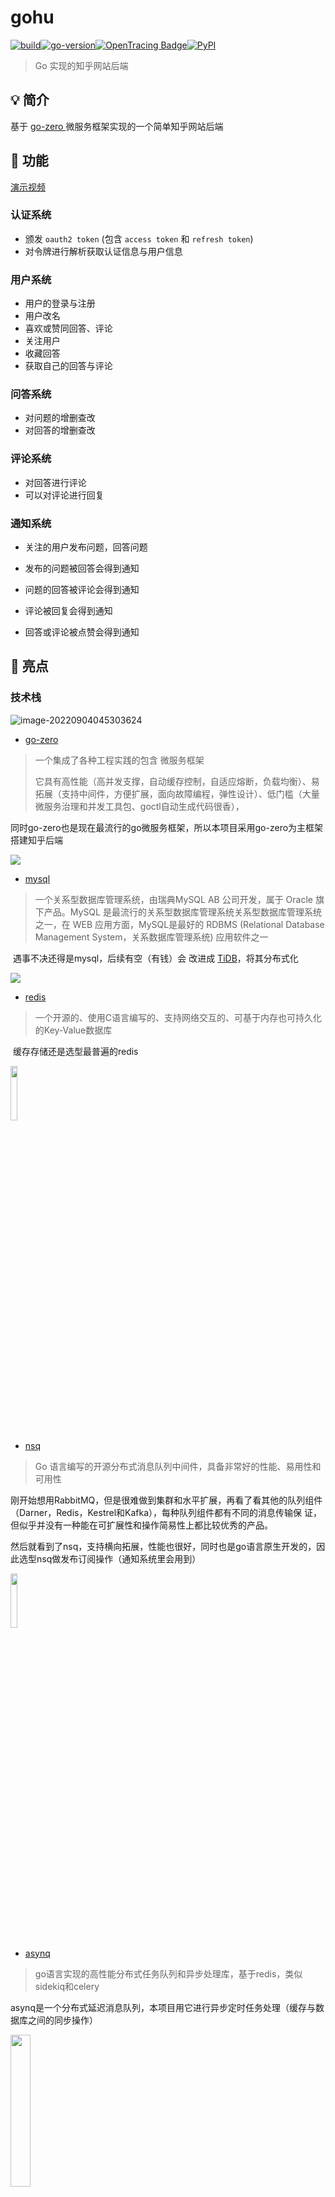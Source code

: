 # gohu

[![build](https://img.shields.io/badge/build-1.01-brightgreen)](https://github.com/StellarisW/StellarisW)[![go-version](https://img.shields.io/badge/go-~%3D1.8-30dff3?logo=go)](https://github.com/StellarisW/StellarisW)[![OpenTracing Badge](https://img.shields.io/badge/OpenTracing-enabled-blue.svg)](http://opentracing.io)[![PyPI](https://img.shields.io/badge/License-BSD_2--Clause-green.svg)](https://github.com/emirpasic/gods/blob/master/LICENSE)

> Go 实现的知乎网站后端

## 💡  简介

基于 [go-zero ](https://github.com/zeromicro/go-zero)微服务框架实现的一个简单知乎网站后端

## 🚀 功能

[演示视频](https://typora.stellaris.wang/gohu-show-video.mp4)

### 认证系统

- 颁发 `oauth2 token`  (包含 `access token` 和 `refresh token`)
- 对令牌进行解析获取认证信息与用户信息

### 用户系统

- 用户的登录与注册
- 用户改名
- 喜欢或赞同回答、评论
- 关注用户
- 收藏回答
- 获取自己的回答与评论

### 问答系统

- 对问题的增删查改
- 对回答的增删查改

### 评论系统

- 对回答进行评论
- 可以对评论进行回复

### 通知系统

- 关注的用户发布问题，回答问题

- 发布的问题被回答会得到通知
- 问题的回答被评论会得到通知
- 评论被回复会得到通知
- 回答或评论被点赞会得到通知

## 🌟 亮点

### 技术栈

![image-20220904045303624](./manifest/image/go-zero.png)

- [go-zero](https://go-zero.dev/)

> 一个集成了各种工程实践的包含 微服务框架
>
> 它具有高性能（高并发支撑，自动缓存控制，自适应熔断，负载均衡）、易拓展（支持中间件，方便扩展，面向故障编程，弹性设计）、低门槛（大量微服务治理和并发工具包、goctl自动生成代码很香），

​     同时go-zero也是现在最流行的go微服务框架，所以本项目采用go-zero为主框架搭建知乎后端

![](./manifest/image/mysql.svg)

- [mysql](https://www.mysql.com/)

> 一个关系型数据库管理系统，由瑞典MySQL AB 公司开发，属于 Oracle 旗下产品。MySQL 是最流行的关系型数据库管理系统关系型数据库管理系统之一，在 WEB 应用方面，MySQL是最好的 RDBMS (Relational Database Management System，关系数据库管理系统) 应用软件之一

​    遇事不决还得是mysql，后续有空（有钱）会	改进成 [TiDB](https://pingcap.com/zh/case/)，将其分布式化

![](./manifest/image/redis.svg)

- [redis](https://redis.io/)

> 一个开源的、使用C语言编写的、支持网络交互的、可基于内存也可持久化的Key-Value数据库

​    缓存存储还是选型最普遍的redis

<img src="./manifest/image/nsq.png" width="15%">

- [nsq](https://nsq.io/)

>  Go 语言编写的开源分布式消息队列中间件，具备非常好的性能、易用性和可用性

​    刚开始想用RabbitMQ，但是很难做到集群和水平扩展，再看了看其他的队列组件（Darner，Redis，Kestrel和Kafka），每种队列组件都有不同的消息传输保     	证，但似乎并没有一种能在可扩展性和操作简易性上都比较优秀的产品。

​    然后就看到了nsq，支持横向拓展，性能也很好，同时也是go语言原生开发的，因此选型nsq做发布订阅操作（通知系统里会用到）

<img src="./manifest/image/asynq.png" width="15%">

- [asynq](https://github.com/hibiken/asynq)

> go语言实现的高性能分布式任务队列和异步处理库，基于redis，类似sidekiq和celery

​	asynq是一个分布式延迟消息队列，本项目用它进行异步定时任务处理（缓存与数据库之间的同步操作）

<img src="./manifest/image/consul.svg" width="25%">

- [consul](https://www.consul.io/)

> 一套开源的分布式服务发现和配置管理系统，由HasiCorp公司用go语言开发的。提供了微服务系统中服务助理、配置中心、控制总线等功能

​	在consul和etcd之间比较，consul的服务发现很方便，也有健康检查，多数据中心等功能，同时也是go云原生项目，因此选型consul

<img src="./manifest/image/jaeger.svg" width="15%">

- [jaeger](https://www.jaegertracing.io/)

> 由Uber开源的分布式追踪系统

​	go-zero框架集成了对jaeger的支持，因此使用jaeger做追踪系统

<img src="./manifest/image/apollo.svg" width="10%">

- [apollo](https://www.apolloconfig.com/)

> 一款可靠的分布式配置管理中心，诞生于携程框架研发部，能够集中化管理应用不同环境、不同集群的配置，配置修改后能够实时推送到应用端，并且具备规范的权限、流程治理等特性，适用于微服务配置管理场景

​	使用apollo做配置管理系统，可以有效的在认证系统，用户系统，问答系统等等不同的环境下进行配置的管理

<img src="./manifest/image/traefik-logo.png" width="20%">

- [traefik](https://www.jaegertracing.io/)

> 一个为了让部署微服务更加便捷而诞生的现代HTTP反向代理、负载均衡工具

​	本项目写的微服务很多，用nginx难管理，也比较懒得写配置文件，所以用traefik，虽然性能没nginx好，但是对微服务的反向代理和负载均衡的支持很便捷，

​	同时使用traefik中的http中间件，oauth proxy也很方便

<img src="./manifest/image/docker.svg" width="15%">

- [docker](https://www.docker.com/)

> Google 公司推出的 Go 语言 进行开发实现，基于 Linux 内核的 cgroup，namespace，以及 AUFS 类的 Union FS 等技术的一个容器服务

​	容器用docker-compose部署

<img src="./manifest/image/drone.svg" width="20%">

- [drone](https://www.drone.io/)

> 一款基于go编写的容器技术持续集成工具，可以直接使用YAML配置文件即可完成自动化构建、测试、部署任务

​	结合gogs仓库，来对项目进行CI/CD持续集成，部署更方便了

### 后端

#### 认证系统

- 颁发令牌

> 对向OAuth2服务器发送请求颁发令牌的客户端进行鉴权, 鉴权成功后 颁发token
>
> 提高了令牌的安全性, 同时也可以根据客户端信息自定义 Oauth2 token

<!--app/service/oauth/model/token_granter.go-->

```go
clientId, clientSecret, userId, ok := parseBasicAuth(auth)
if !ok || clientSecret != tokenGranter.ClientDetails[clientId].ClientSecret {
   return nil, ErrInvalidAuthorizationRequest
}
```

解析认证头，判断 `clientId` 和 `clientSecret` 是否在存储库中

鉴权成功后向用户颁发 token

- 令牌存储

> token存储在redis中, 自动实现令牌的过期功能
>
> 加快用户的鉴权操作

![](./manifest/image/jwt-store.png)

<!--app/service/oauth/rpc/token/store/internal/logic/storetokenlogic.go-->

```go
l.svcCtx.Rdb.Set(l.ctx,
   model.JwtToken+"_"+strconv.FormatInt(in.UserId, 10),
   accessTokenString,
   time.Unix(in.AccessToken.RefreshToken.ExpiresAt, 0).Sub(time.Now()))
```

- 令牌刷新

> access token的过期时间为1天，refresh token的过期时间为7天，当access token过期后，服务器会自动使用一次性的refresh token 对access token进行刷新操作，获取新的access token。
>
> 这样会有效降低因 access token 泄露而带来的风险。

- 令牌传递

> 使用Cookie进行在用户与服务器之间的Oauth2 token传递，同时对cookie进行SHA256加盐，保证了cookie与token的安全性
>
> 在认证中间件中(app/common/middware/authMiddleware.go)对cookie进行哈希校验，防止用户篡改，校验通过后解析cookie自动获取token的元信息

<!--app/common/middleware/authMiddleware.go-->

```go
res, err := req.NewRequest().SetFormData(map[string]string{"oauth2_token": accessToken, "token_type": model.AccessToken}).
   Post("https://" + m.Domain + "/api/oauth/token/check")
if err != nil {
   logx.Errorf("%v", err)
   return
}
if res.StatusCode != http.StatusOK {
   logx.Errorf("%v", res)
   return
}
j := gjson.Parse(res.String())
ok = j.Get("ok").Bool()
if !ok {
   //不ok则认证失败，包括刷新令牌
   //认证的时候若认证令牌过期，则刷新令牌
   msg := j.Get("msg").String()
   // 认证令牌过期,用刷新令牌刷新
   if msg == "accessToken is expired" {
      ok = cookieWriter.Get("refresh-token", &refreshToken)
      if accessToken == "" || !ok {
         response.ResultWithData(w, http.StatusForbidden, "illegal access", map[string]interface{}{"reload": true})
         return
      }
      res, err = req.NewRequest().SetPathParam("refresh-token", refreshToken).
         Post("https://" + m.Domain + "/api/oauth/token/refresh")
      if err != nil {
         logx.Errorf("%v", err)
         return
      }
      if res.StatusCode != http.StatusOK {
         return
      }
      j = gjson.Parse(res.String())
      accessToken = j.Get("data.access_token.token_value").String()
      refreshToken = j.Get("data.access_token.refresh_token.token_value").String()
      cookieWriter.Set("x-token", accessToken)
      cookieWriter.Set("refresh-token", refreshToken)
   }
}
```

#### 用户系统

- 登录与注册

> 用户注册或首次登录得到令牌，可以在令牌有效期内实现自动登录操作，
>
> 在用户注册或登录后设置注册/登录缓存，同时特别针对登录设置了空缓存，防止大量无效请求造成缓存穿透

<!--app/service/user/rpc/crud/internal/logic/registerlogic.go-->

```go
ok, err := l.svcCtx.Rdb.SIsMember(l.ctx,
   "user_register_set",
   in.Username).Result()
```

<!--app/service/user/rpc/crud/internal/logic/loginlogic.go-->

```go
	// 在数据库中查找用户
	userSubjectModel := l.svcCtx.UserModel.UserSubject
	userSubject, err := userSubjectModel.WithContext(l.ctx).Where(userSubjectModel.Username.Eq(in.Username)).First()
	switch err {
	case nil:
	case gorm.ErrRecordNotFound:
		// 设置空缓存,防止大量非法请求造成缓存穿透
		err = l.svcCtx.Rdb.Set(l.ctx,
			fmt.Sprintf("user_login_%s", in.Username),
			fmt.Sprintf("%d:%d", 0, 0),
			time.Second*86400).Err()
		if err != nil {
			logger.Errorf("update [user_login] cache failed, err: %v", err)
		}
		res = &pb.LoginRes{
			Code: http.StatusNotFound,
			Msg:  "uid not exist",
			Ok:   false,
		}
		logger.Debugf("send message: %v", res.String())
		return res, nil
	default:
		{
			logger.Errorf("query [user_subject] in mysql failed, err: %v", err)
			res = &pb.LoginRes{
				Code: http.StatusInternalServerError,
				Msg:  "internal err",
				Ok:   false,
			}
			logger.Debugf("send message: %v", res.String())
			return res, err
		}
	}
	
	...
	
		err = l.svcCtx.Rdb.Set(l.ctx,
		fmt.Sprintf("user_login_%s", in.Username),
		fmt.Sprintf("%d:%s", userSubject.ID, userSubject.Password),
		time.Second*86400).Err()
	if err != nil {
		logger.Errorf("set [user_login] cache failed, err: %v", err)
	}
```

- IP 归属地

> 对用户登录的IP进行解析（具体看我 [ip-parse](https://github.com/StellarisW/ip-parse) 仓库），在回答内容，评论内容中设置用户IP归属地

<!--app/utils/net/ip/ip.go-->

```go
func GetIpLocFromApi(ip string) (loc string) {
   var err error
   if domain == "" {
      domain, err = apollo.GetMainDomain()
      if err != nil {
         return "未知"
      }
   }
   apiAddr := "http://ip." + domain + "/api/parse?ip=" + ip
   res, err := req.NewRequest().Get(apiAddr)
   j := gjson.Parse(res.String())
   if j.Get("ok").Bool() == false {
      return "未知"
   }
   locStr := j.Get("location").String()
   output := strings.Split(locStr, "|")
   if output[0] != "中国" {
      return output[0]
   }
   strings.Trim(output[2], "省")
   return output[2]
}
```

- 用户信息缓存

> 对`user-subject`,`user-collect`表进行缓存，针对高频更新的字段(如 `user-subject` 中的 `follower` ， `user-collect` 中的赞同操作)进行定时更新数据库的操作

<!--app/service/mq/asynq/processor/internal/logic/user/task.go-->

```go
func (l *ScheduleUpdateUserSubjectRecordHandler) ProcessTask(ctx context.Context, _ *asynq.Task) (err error) {
    // 获取缓存中需要更新用户 follower 字段的用户id
   members, err := l.Rdb.SMembers(ctx,
      "user_follower_cnt_set").Result()
   if err != nil {
      return fmt.Errorf("get [user_follower] member failed, err: %v", err)
   }
   l.Rdb.Del(ctx,
      fmt.Sprintf("user_follower_cnt_set"))

   userSubjectModel := l.UserModel.UserSubject
   for _, member := range members {
       // 获取缓存中 follower 的数量
      followerCount, err := l.Rdb.Get(ctx,
         fmt.Sprintf("user_follower_cnt_%s", member)).Int()
      if err != nil {
         return fmt.Errorf("get [user_follower] cnt failed, err: %v", err)
      }

      err = l.Rdb.Del(ctx,
         fmt.Sprintf("user_follower_cnt_%s", member)).Err()
      if err != nil {
         return fmt.Errorf("del [user_follower] cnt failed, err: %v", err)
      }
	
       // 更新数据库
      userSubject, err := userSubjectModel.WithContext(ctx).
         Select(userSubjectModel.ID, userSubjectModel.Follower).
         Where(userSubjectModel.ID.Eq(cast.ToInt64(member))).
         First()
      if err != nil {
         return fmt.Errorf("get [user_subject] record failed, err: %v", err)
      }

      _, err = userSubjectModel.WithContext(ctx).
         Select(userSubjectModel.ID, userSubjectModel.Follower).
         Where(userSubjectModel.ID.Eq(cast.ToInt64(member))).
         Update(userSubjectModel.Follower, int(userSubject.Follower)+followerCount)
      if err != nil {
         return fmt.Errorf("update [user_subject] record failed, err: %v", err)
      }
   }

   return nil
}
```

#### 问答系统

- 问题与回答信息缓存

> 也是和上面一样的逻辑，对表进行缓存，高频字段定时数据库同步

- 回答点赞

<!--app/service/user/rpc/crud/internal/logic/docollectionlogin.go-->

```go
// 通知用户
err = notificationMqProducer.PublishNotification(producer, notificationMqProducer.PublishNotificationMessage{
   MessageType: 2,
   Data: notificationMqProducer.ApproveAndLikeData{
      UserId:  in.UserId,
      Action:  1,
      ObjType: in.ObjType,
      ObjId:   in.ObjId,
   },
})
if err != nil {
   return fmt.Errorf("publish notificaion to nsq failed, %v", err)
}

// 更新缓存
err = svcCtx.Rdb.Incr(ctx,
   fmt.Sprintf("answer_index_approve_cnt_%d", in.ObjId)).Err()
if err != nil {
   return fmt.Errorf("incr [answer_index_approve_cnt] failed, %v", err)
}

err = svcCtx.Rdb.SAdd(ctx,
   "answer_index_approve_cnt_set",
   in.ObjId).Err()
if err != nil {
   return fmt.Errorf("update [answer_index_approve_cnt_set] failed, err: %v", err)
}
```

#### 评论系统

- 低耦合

> 将评论这个模块单独从回答中抽离出来，方便后续的功能需要评论模块的使用

- 信息全面

> 显示回复的用户id和被回复的用户id，回复的ip归属地等等

#### 通知系统

- 发布订阅

> 使用nsq对用户的各种操作(如关注，点赞等等)对操作的对象(被关注的人，被点赞回答的作者)进行通知

<!--app/service/mq/nsq/consumer/internal/listen/notification/handler.go-->

```go
func (m *PublishNotificationHandler) HandleMessage(nsqMsg *nsq.Message) (err error) {
   msg := &notificationMqProducer.PublishNotificationMessage{}
   err = json.Unmarshal(nsqMsg.Body, &msg)
   if err != nil {
      return fmt.Errorf("unmarshal msg failed, %v", err)
   }

   ctx := context.Background()
   switch msg.MessageType {
   case 1:
      // 关注我的
      data := &notificationMqProducer.FollowerData{}

      bytesData, err := json.Marshal(msg.Data)
      if err != nil {
         return fmt.Errorf("marshal msg data failed, %v", err)
      }

      err = json.Unmarshal(bytesData, &data)
      if err != nil {
         return fmt.Errorf("unmarshal msg data failed, %v", err)
      }

      userInfoRes, err := req.NewRequest().Get(
         fmt.Sprintf("https://%s/api/user/profile/%s", m.Domain, cast.ToString(data.FollowerId)))
      if err != nil {
         return fmt.Errorf("query user info failed, %v", err)
      }

      j := gjson.Parse(userInfoRes.String())
      if !j.Get("ok").Bool() {
         return fmt.Errorf("query user info failed, %v", j.Get("msg").String())
      }

      rpcRes, _ := m.NotificationCrudRpcClient.PublishNotification(ctx, &crud.PublishNotificationReq{
         UserId:      data.UserId,
         MessageType: 1,
         Title:       fmt.Sprintf("用户 %s 关注了你", j.Get("data.nickname").String()),
         Content:     "",                                                              // 空
         Url:         fmt.Sprintf("https://%s/profile/%d", m.Domain, data.FollowerId), // 用户主页
      })
      if !rpcRes.Ok {
         return fmt.Errorf("publish notification failed, %v", rpcRes.Msg)
      }
      
      ...
      
}
```

### 运维

#### 服务发现

> 通过go-zero框架的原生支持，来进行服务的发现与调用操作

![image-20220902154029133](./manifest/image/consul.png)

#### 链路追踪

> 通过go-zero框架的原生支持，进行对服务的链路追踪，方便debug

 ![image-20220902154140585](./manifest/image/jaeger.png)

#### 配置管理

> 在apollo平台上进行配置的更改操作，然后go后端读取apollo的配置文件后，缓存在本地，同时进行配置的热更新，
>
> 然后使用viper来进行配置文件的读取操作

![image-20220902153815361](./manifest/image/apollo.png)

#### 网关代理

> 使用traefik对微服务进行反向代理，同时自动生成CA证书，对全部的微服务进行tls认证

![image-20220902154403897](./manifest/image/traefik.png)

#### 项目部署

> 代码push到gogs仓库

![image-20220902154503351](./manifest/image/gogs.png)

> drone通过web钩子拷贝代码

![image-20220902154545273](./manifest/image/webhook.png)

> drone进行持续集成操作

![image-20220902154620156](./manifest/image/drone.png)

> docker-compose 并发构建镜像

`build.sh`

``` sh
#!/bin/bash

export PROJECT_NAME=$1

export THREAD=$2

docker_names=('oauth-api' 'oauth-rpc-token-enhancer' 'oauth-rpc-token-store' \
'user-api' 'user-rpc-crud' 'user-rpc-info' 'user-rpc-vip' 'notification-api' \
'notification-rpc-crud' 'notification-rpc-info' 'mq-asynq-scheduler' 'mq-asynq-processor' \
'mq-nsq-consumer')

function docker_build() {
  if [ "$1" -ef "" ]; then
    return 0
  fi

  array=$(echo "$1" | tr '-' '\n')
  path='./app/service'
  for var in $array
  do
    path="${path}""/""${var}"
  done
  docker build -t "$PROJECT_NAME""_""$1" "${path}"
  return 1
}

[ -e /tmp/fd1 ] || mkfifo /tmp/fd1
exec 3<>/tmp/fd1
rm -rf /tmp/fd1

for ((i=1;i<=THREAD;i++))
do
  echo >&3
done

cd /www/site/"$PROJECT_NAME" || exit

remain_build=${#docker_names[@]}

echo "start building images, remain: ""${remain_build}"

for docker_name in ${docker_names[*]}
do
  read -r -u3
{
  docker_build "${docker_name}"
  remain_build=$(expr "${remain_build}" - 1)
  echo "build ""${docker_name}"" complete, remain: ""${remain_build}"
  echo >&3
} &
done

wait

exec 3<&-
exec 3>&-
```

## 🗼架构设计

![clouddisk架构图](./manifest/image/architecture.jpg)

## 📂 存储设计

### 表设计

#### 用户系统

##### `user_subject`

##### 记录

![](./manifest/image/user_subject_record.png)

索引

![](./manifest/image/user_subject_record_index.png)

##### `user_collection`

记录

![](./manifest/image/user_collection_record.png)

索引

![](./manifest/image/user_collection_index.png)

外键

![](./manifest/image/user_collection_foreign_key.png)

#### 问答系统

##### `question_subject`

记录

![](./manifest/image/question_subject_record.png)

索引

![](./manifest/image/question_subject_index.png)



##### `question_content`

记录

![](./manifest/image/question_content_record.png)

外键

![](./manifest/image/question_content_foreign_key.png)



##### `answer_index`

记录

![](./manifest/image/answer_index_record.png)

索引

![](./manifest/image/answer_index_index.png)

外键

![](./manifest/image/answer_index_foreign_key.png)



##### `answer_content`

记录

![](./manifest/image/answer_content_record.png)

外键![](./manifest/image/answer_content_foreign_key.png)

#### 评论系统

##### `comment_subject`

记录

![](./manifest/image/comment_subject_record.png)

索引

![](./manifest/image/comment_subject_index.png)



##### `comment_index`

记录

![](./manifest/image/comment_index_record.png)

索引

![](./manifest/image/comment_index_index.png)

外键

![](./manifest/image/comment_index_foreign_key.png)



##### `comment_content`

记录

![](./manifest/image/comment_content_record.png)

外键

![](./manifest/image/comment_content_foreign_key.png)

#### 通知系统

##### `notification_subject`

记录

![](./manifest/image/notification_subject_record.png)

索引

![](./manifest/image/notification_subuject_index.png)

外键

![](./manifest/image/notification_subject_foreign_key.png)





##### `notification_content`

记录

![](./manifest/image/notification_content_record.png)



外键

![](./manifest/image/notification_content_foreign_key.png)



### 缓存设计

#### jwt 缓存

缓存 Oauth2 Token，利用 redis 特性自动实现令牌过期功能

![](./manifest/image/jwt_cache.png)

#### 表缓存

> 表记录的数据比较多，因此采用protobug进行序列化，而不是用json，
>
> 因为在protobuf的编解码性能远远高出JSON的性能。
>
> 同时占用空间也比json小很多，大大减少了缓存表的开销

下面是 `user_subject` 表的缓存样例

<!--app/service/mq/asynq/processor/internal/logic/user/task.go-->

```go
func (l *MsgCreateUserSubjectHandler) ProcessTask(ctx context.Context, task *asynq.Task) (err error) {
   var payload job.MsgCreateUserSubjectPayload
   if err = json.Unmarshal(task.Payload(), &payload); err != nil {
      return fmt.Errorf("unmarshal [MsgCreateUserSubjectPayload] failed, err: %v", err)
   }

   userSubjectId := l.IdGenerator.NewLong()

   userSubjectModel := l.UserModel.UserSubject

   now := time.Now()

   err = userSubjectModel.WithContext(ctx).
      Create(&model.UserSubject{
         ID:         userSubjectId,
         Username:   payload.Username,
         Password:   payload.Password,
         Nickname:   payload.Nickname,
         CreateTime: now,
         UpdateTime: now,
      })
   if err != nil {
      return fmt.Errorf("create [user_subject] record failed, err: %v", err)
   }

   userSubjectProto := &pb.UserSubject{
      Id:         userSubjectId,
      Username:   payload.Username,
      Password:   payload.Password,
      Nickname:   payload.Nickname,
      CreateTime: now.String(),
      UpdateTime: now.String(),
   }

   userSubjectBytes, err := proto.Marshal(userSubjectProto)
   if err != nil {
      return fmt.Errorf("marshal [userSubjectProto] into proto failed, err: %v", err)
   }

   err = l.Rdb.Set(ctx,
      fmt.Sprintf("user_subject_%d", userSubjectId),
      userSubjectBytes,
      time.Second*86400).Err()
   if err != nil {
      return fmt.Errorf("update [user_subject] cache failed, err: %v", err)
   }

   err = l.Rdb.Set(ctx,
      fmt.Sprintf("user_login_%d", userSubjectId),
      fmt.Sprintf("%d:%s", userSubjectId, payload.Password),
      time.Second*86400).Err()
   if err != nil {
      return fmt.Errorf("update [user_login] cache failed, err: %v", err)
   }

   return nil
}
```

key 格式： `[tableName]_[primaryId]`

例如 `user_subject` 的缓存

![](./manifest/image/user_subject_cache.png)

#### 注册缓存

使用集合存储已经注册的用户名（后续集合过大时，考虑随机删除集合中的用户名减小缓存压力）

key 名称：`user_register_set`

![](./manifest/image/user_register_set.png)

#### 登录缓存

使用 key 存储用户 id 与加盐后的密码

key 格式：`user_login_[username]`

![](./manifest/image/user_login_cache.png)

#### 收藏缓存

key 格式：`user_collect_set_[userId]_[collectType]_[objType]`

![](./manifest/image/user_collect_set.png)

#### 关注用户缓存

key 格式：`user_follwer_cnt_set` `user_follower_cnt_[userId]`

缓存关注用户的数量，然后根据这个数量数据库定时统一更新，大大减小数据库压力

key 格式：`user_follower_member_set_[userId]`

缓存用户下的关注者集合，方便发布通知

![](./manifest/image/user_follower_member_set.png)

#### 通知缓存

key 格式：`notification_[userId]_[notificationType]`

缓存用户通知下的一个 id 集合

#### 发布缓存

key 格式：`question_id_user_set_[userId]` `answer_id_user_set_[userId]` `comment_id_user_set_[userId]`

缓存用户发布对象的的 id 集合

## 📖 API文档

[接口文档](https://documenter.getpostman.com/view/22490304/VUxStm2d)

## ⚙ 项目结构

<details>
<summary>展开查看</summary>
<pre>
<code>
    ├── app ----------------------------- (项目文件)
        ├── common ---------------------- (全局通用目录)
        	├── config ------------------ (获取配置文件相关)
        	├── log --------------------- (日志配置)
        	├── middleware -------------- (中间件)
        	├── model ------------------- (全局模型)
        	├── mq ---------------------- (消息队列设置)
        ├── service --------------------- (微服务)
            ├── comment ----------------- (评论系统)
            ├── mq ---------------------- (消息队列服务)
            ├── notification ------------ (通知系统)
            ├── oauth ------------------- (认证系统)
            ├── question ---------------- (问答系统)
            ├── user -------------------- (用户系统)
    ├── manifest ------------------------ (交付清单)
    	├── deploy ---------------------- (部署配置文件)
    		├── docker ------------------ (docker配置文件)
    		├── kustomize --------------- (k8s配置文件)
        ├── sql ------------------------- (mysql初始化配置文件)
    ├── utils --------------------------- (工具包)              
    ├── .drone.yml ---------------------- (drone自动构建配置文件)
    ├── docker-compose.yaml ------------- (docker-compose配置文件)
</code>
</pre>
</details>


## 🛠 环境要求

- golang 版本 ~= 1.19
- mysql 版本 ~=5.7
- redis 版本 ~=5.0

## 📌 TODO

- [x] OAuth授权服务器
- [x] 用户登录/注册
- [x] 发布问题
- [x] 回答问题
- [x] 评论回答
- [x] 获取自己的所有问题、回答、评论
- [x] 删除或修改自己发布的问题、回答、评论
- [x] 赞同
- [x] 关注
- [x] 收藏
- [x] 通知
- [ ] 热榜
- [ ] 盐选会员
- [ ] 文章
